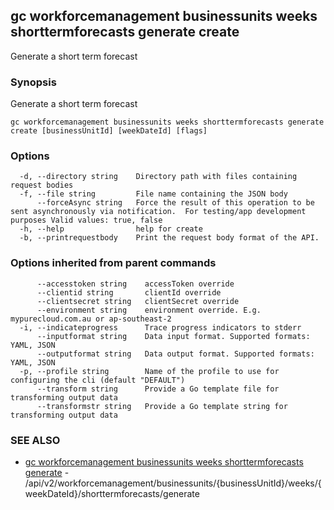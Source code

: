 ## gc workforcemanagement businessunits weeks shorttermforecasts generate create

Generate a short term forecast

### Synopsis

Generate a short term forecast

```
gc workforcemanagement businessunits weeks shorttermforecasts generate create [businessUnitId] [weekDateId] [flags]
```

### Options

```
  -d, --directory string    Directory path with files containing request bodies
  -f, --file string         File name containing the JSON body
      --forceAsync string   Force the result of this operation to be sent asynchronously via notification.  For testing/app development purposes Valid values: true, false
  -h, --help                help for create
  -b, --printrequestbody    Print the request body format of the API.
```

### Options inherited from parent commands

```
      --accesstoken string    accessToken override
      --clientid string       clientId override
      --clientsecret string   clientSecret override
      --environment string    environment override. E.g. mypurecloud.com.au or ap-southeast-2
  -i, --indicateprogress      Trace progress indicators to stderr
      --inputformat string    Data input format. Supported formats: YAML, JSON
      --outputformat string   Data output format. Supported formats: YAML, JSON
  -p, --profile string        Name of the profile to use for configuring the cli (default "DEFAULT")
      --transform string      Provide a Go template file for transforming output data
      --transformstr string   Provide a Go template string for transforming output data
```

### SEE ALSO

* [gc workforcemanagement businessunits weeks shorttermforecasts generate](gc_workforcemanagement_businessunits_weeks_shorttermforecasts_generate.html)	 - /api/v2/workforcemanagement/businessunits/{businessUnitId}/weeks/{weekDateId}/shorttermforecasts/generate


